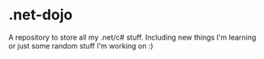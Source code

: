 # .net-dojo
A repository to store all my .net/c# stuff. Including new things I'm learning or just some random stuff I'm working on :) 
